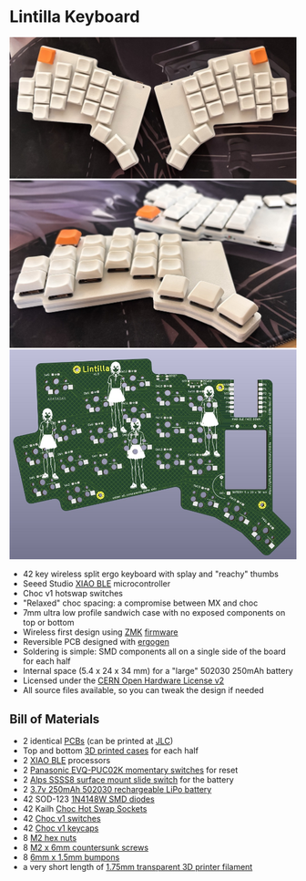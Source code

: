 # Lintilla Keyboard

![Lintilla Keyboard](images/lintilla-keyboard.jpg)
![Lintilla side view](images/lintilla-side-view.jpg)
![Lintilla PCB](images/pcb-lintilla.jpg)

- 42 key wireless split ergo keyboard with splay and "reachy" thumbs
- Seeed Studio [XIAO BLE][xiao] microcontroller
- Choc v1 hotswap switches
- "Relaxed" choc spacing: a compromise between MX and choc
- 7mm ultra low profile sandwich case with no exposed components on top or bottom
- Wireless first design using [ZMK][zmk] [firmware][firmware]
- Reversible PCB designed with [ergogen][ergogen]
- Soldering is simple: SMD components all on a single side of the board for each half
- Internal space (5.4 x 24 x 34 mm) for a "large" 502030 250mAh battery
- Licensed under the [CERN Open Hardware License v2][ohl]
- All source files available, so you can tweak the design if needed

## Bill of Materials

- 2 identical [PCBs][pcb] (can be printed at [JLC][jlc])
- Top and bottom [3D printed cases][case] for each half
- 2 [XIAO BLE][xiao] processors
- 2 [Panasonic EVQ-PUC02K momentary switches][reset] for reset
- 2 [Alps SSSS8 surface mount slide switch][power] for the battery
- 2 [3.7v 250mAh 502030 rechargeable LiPo battery][battery]
- 42 SOD-123 [1N4148W SMD diodes][diodes]
- 42 Kailh [Choc Hot Swap Sockets][sockets]
- 42 [Choc v1 switches][switches]
- 42 [Choc v1 keycaps][keycaps]
- 8 [M2 hex nuts][hexnuts]
- 8 [M2 x 6mm countersunk screws][screws]
- 8 [6mm x 1.5mm bumpons][bumpons]
- a very short length of [1.75mm transparent 3D printer filament][filament]

[battery]: https://ydlbattery.com/products/3-7v-250mah-502030-lithium-polymer-ion-battery
[bumpons]: https://www.walmart.com/ip/Small-Door-Bumpers-Self-Adhesive-Clear-Rubber-Feet-Tiny-Bumpons-1-4-Diameter-X-1-16-Thick-100-Pack-u2026/2377364014
[case]: cases/
[diodes]: https://typeractive.xyz/products/smd-diodes
[ergogen]: https://ergogen.xyz
[filament]: https://gizmodorks.com/nylon-filament-200-g-spool/
[firmware]: https://github.com/ctranstrum/lintilla/tree/zmk
[hexnuts]: https://www.getfpv.com/m2-black-metal-hex-nut-set-of-8.html
[jlc]: https://jlcpcb.com
[keycaps]: https://lowprokb.ca/collections/keycaps/products/mbk-low-profile-pbt-blank-keycaps
[ohl]: LICENSE.txt
[pcb]: pcb/lintilla-gerbers.zip
[power]: https://typeractive.xyz/products/power-switch
[reset]: https://typeractive.xyz/products/reset-button
[screws]: https://monsterbolts.com/products/mach-phil-flat-a2-m2?variant=21222571802707
[sockets]: https://typeractive.xyz/products/hotswap-sockets?variant=45742200324327
[switches]: https://lowprokb.ca/collections/switches/products/ambients-silent-choc-switches
[xiao]: https://wiki.seeedstudio.com/XIAO_BLE/
[zmk]: https://zmk.dev
